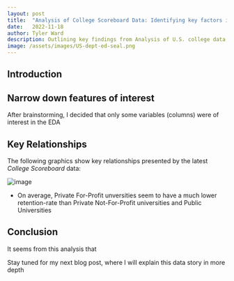 ```yaml
---
layout: post
title:  "Analysis of College Scoreboard Data: Identifying key factors in Higher Education on student success"
date:   2022-11-18
author: Tyler Ward
description: Outlining key findings from Analysis of U.S. college data, this post helps us show what factors lead to high post grad earnings, student retention, gender equality in enrollment, and more!
image: /assets/images/US-dept-ed-seal.png
---
```



## Introduction

## Narrow down features of interest
After brainstorming, I decided that only some variables (columns) were of interest in the EDA

## Key Relationships

The following graphics show key relationships presented by the latest *College Scoreboard* data:

![image](https://user-images.githubusercontent.com/112500643/202581837-46e1b92d-e07f-4561-80d6-cdaee2431c2d.png)

* On average, Private For-Profit unversities seem to have a much lower retention-rate than Private Not-For-Profit universities and Public Universities 


## Conclusion

It seems from this analysis that 

Stay tuned for my next blog post, where I will explain this data story in more depth


